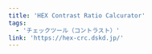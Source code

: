 ```yaml
---
title: 'HEX Contrast Ratio Calcurator'
tags:
  - 'チェックツール（コントラスト）'
link: 'https://hex-crc.dskd.jp/'
---
```

